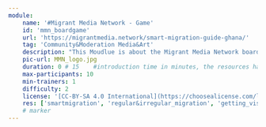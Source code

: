 ```yaml
---
module:
    name: '#Migrant Media Network - Game'
    id: 'mmn_boardgame' 
    url: 'https://migrantmedia.network/smart-migration-guide-ghana/'
    tag: 'Community&Moderation Media&Art' 
    description: "This Moudlue is about the Migrant Media Network boardgame and it's related topics."
    pic-url: MMN_logo.jpg
    duration: 0 # 15    #introduction time in minutes, the resources have their own time blocks
    max-participants: 10
    min-trainers: 1
    difficulty: 2
    license: '[CC-BY-SA 4.0 International](https://choosealicense.com/licenses/cc-by-sa-4.0/)'CC BY-SA 4.0
    res: ['smartmigration', 'regular&irregular_migration', 'getting_visa', 'identifying_traps', 'human_trafficking', 'migration_warning_signs', 'truth_lies', 'women_migration', 'resources', 'mmn_boardgame', 'mmn_rumour_cards']   
    # marker
---  
```

